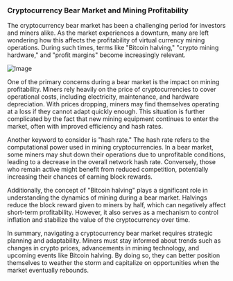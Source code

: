 ### Cryptocurrency Bear Market and Mining Profitability

The cryptocurrency bear market has been a challenging period for investors and miners alike. As the market experiences a downturn, many are left wondering how this affects the profitability of virtual currency mining operations. During such times, terms like "Bitcoin halving," "crypto mining hardware," and "profit margins" become increasingly relevant.

![Image](https://github.com/user-attachments/assets/31692037-0104-4703-abd1-696b6a7dd41b)

One of the primary concerns during a bear market is the impact on mining profitability. Miners rely heavily on the price of cryptocurrencies to cover operational costs, including electricity, maintenance, and hardware depreciation. With prices dropping, miners may find themselves operating at a loss if they cannot adapt quickly enough. This situation is further complicated by the fact that new mining equipment continues to enter the market, often with improved efficiency and hash rates.

Another keyword to consider is "hash rate." The hash rate refers to the computational power used in mining cryptocurrencies. In a bear market, some miners may shut down their operations due to unprofitable conditions, leading to a decrease in the overall network hash rate. Conversely, those who remain active might benefit from reduced competition, potentially increasing their chances of earning block rewards.

Additionally, the concept of "Bitcoin halving" plays a significant role in understanding the dynamics of mining during a bear market. Halvings reduce the block reward given to miners by half, which can negatively affect short-term profitability. However, it also serves as a mechanism to control inflation and stabilize the value of the cryptocurrency over time.

In summary, navigating a cryptocurrency bear market requires strategic planning and adaptability. Miners must stay informed about trends such as changes in crypto prices, advancements in mining technology, and upcoming events like Bitcoin halving. By doing so, they can better position themselves to weather the storm and capitalize on opportunities when the market eventually rebounds.